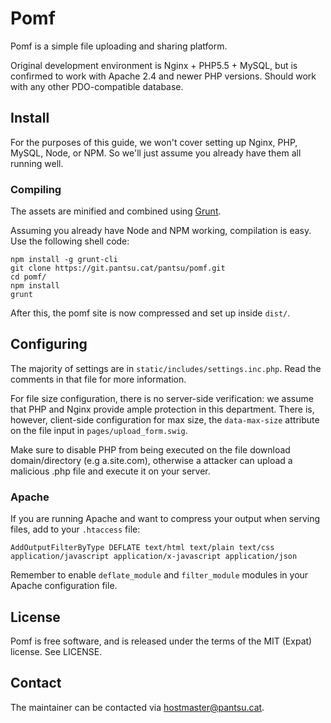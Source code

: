 # Pomf

Pomf is a simple file uploading and sharing platform.

Original development environment is Nginx + PHP5.5 + MySQL, but is confirmed to
work with Apache 2.4 and newer PHP versions. Should work with any other
PDO-compatible database.

## Install

For the purposes of this guide, we won't cover setting up Nginx, PHP, MySQL,
Node, or NPM. So we'll just assume you already have them all running well.

### Compiling

The assets are minified and combined using [Grunt](http://gruntjs.com/).

Assuming you already have Node and NPM working, compilation is easy. Use the
following shell code:

```
npm install -g grunt-cli
git clone https://git.pantsu.cat/pantsu/pomf.git
cd pomf/
npm install
grunt
```

After this, the pomf site is now compressed and set up inside `dist/`.

## Configuring

The majority of settings are in `static/includes/settings.inc.php`. Read the
comments in that file for more information.

For file size configuration, there is no server-side verification: we assume
that PHP and Nginx provide ample protection in this department. There is,
however, client-side configuration for max size, the `data-max-size` attribute
on the file input in `pages/upload_form.swig`.

Make sure to disable PHP from being executed on the file download
domain/directory (e.g a.site.com), otherwise a attacker can upload a malicious
.php file and execute it on your server.

### Apache

If you are running Apache and want to compress your output when serving files,
add to your `.htaccess` file:

```
AddOutputFilterByType DEFLATE text/html text/plain text/css application/javascript application/x-javascript application/json
```

Remember to enable `deflate_module` and `filter_module` modules in your Apache
configuration file.

## License

Pomf is free software, and is released under the terms of the MIT (Expat)
license. See LICENSE.

## Contact

The maintainer can be contacted via <hostmaster@pantsu.cat>.

